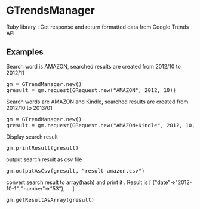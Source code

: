 GTrendsManager
==============

Ruby library : Get response and return formatted data from Google Trends API

## Examples

Search word is AMAZON, searched results are created from 2012/10 to 2012/11

<pre>
gm = GTrendManager.new()
gresult = gm.request(GRequest.new("AMAZON", 2012, 10))
</pre>

Search words are AMAZON and Kindle, searched results are created from 2012/10 to 2013/01

<pre>
gm = GTrendManager.new()
gresult = gm.request(GRequest.new("AMAZON+Kindle", 2012, 10, 3))
</pre>

Display search result

<pre>
gm.printResult(gresult)
</pre>

output search result as csv file

<pre>
gm.outputAsCsv(gresult, "result_amazon.csv")
</pre>

convert search result to array(hash) and print it : Result is [ {"date"=>"2012-10-1", "number"=>"53"}, ... ]

<pre>
gm.getResultAsArray(gresult)
</pre>
